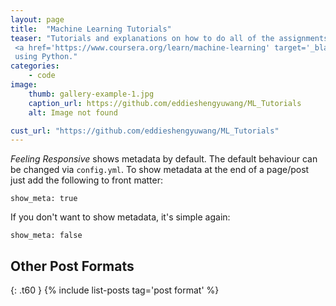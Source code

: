 ```yaml
---
layout: page
title:  "Machine Learning Tutorials"
teaser: "Tutorials and explanations on how to do all of the assignments in Andrew Ng's
 <a href='https://www.coursera.org/learn/machine-learning' target='_blank'>Coursera ML course</a>
 using Python."
categories:
    - code
image:
    thumb: gallery-example-1.jpg
    caption_url: https://github.com/eddieshengyuwang/ML_Tutorials
    alt: Image not found

cust_url: "https://github.com/eddieshengyuwang/ML_Tutorials"
---
```

*Feeling Responsive* shows metadata by default. The default behaviour can be changed via `config.yml`. To show metadata at the end of a page/post just add the following to front matter:
<!--more-->

~~~
show_meta: true
~~~

If you don't want to show metadata, it's simple again:

~~~
show_meta: false
~~~


## Other Post Formats
{: .t60 }
{% include list-posts tag='post format' %}

